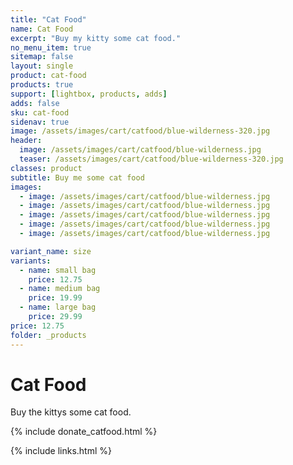 ```yaml
---
title: "Cat Food"
name: Cat Food
excerpt: "Buy my kitty some cat food."
no_menu_item: true
sitemap: false
layout: single
product: cat-food
products: true
support: [lightbox, products, adds]
adds: false
sku: cat-food
sidenav: true
image: /assets/images/cart/catfood/blue-wilderness-320.jpg
header:
  image: /assets/images/cart/catfood/blue-wilderness.jpg
  teaser: /assets/images/cart/catfood/blue-wilderness-320.jpg
classes: product
subtitle: Buy me some cat food
images:
  - image: /assets/images/cart/catfood/blue-wilderness.jpg
  - image: /assets/images/cart/catfood/blue-wilderness.jpg
  - image: /assets/images/cart/catfood/blue-wilderness.jpg
  - image: /assets/images/cart/catfood/blue-wilderness.jpg
  - image: /assets/images/cart/catfood/blue-wilderness.jpg

variant_name: size
variants:
  - name: small bag
    price: 12.75
  - name: medium bag
    price: 19.99
  - name: large bag
    price: 29.99
price: 12.75
folder: _products
---
```


# Cat Food

Buy the kittys some cat food.

{% include donate_catfood.html %}

{% include links.html %}